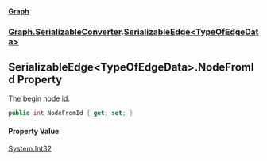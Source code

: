 #### [Graph](./index.md 'index')
### [Graph.SerializableConverter](./Graph-SerializableConverter.md 'Graph.SerializableConverter').[SerializableEdge&lt;TypeOfEdgeData&gt;](./Graph-SerializableConverter-SerializableEdge-TypeOfEdgeData-.md 'Graph.SerializableConverter.SerializableEdge&lt;TypeOfEdgeData&gt;')
## SerializableEdge&lt;TypeOfEdgeData&gt;.NodeFromId Property
The begin node id.  
```csharp
public int NodeFromId { get; set; }
```
#### Property Value
[System.Int32](https://docs.microsoft.com/en-us/dotnet/api/System.Int32 'System.Int32')  

